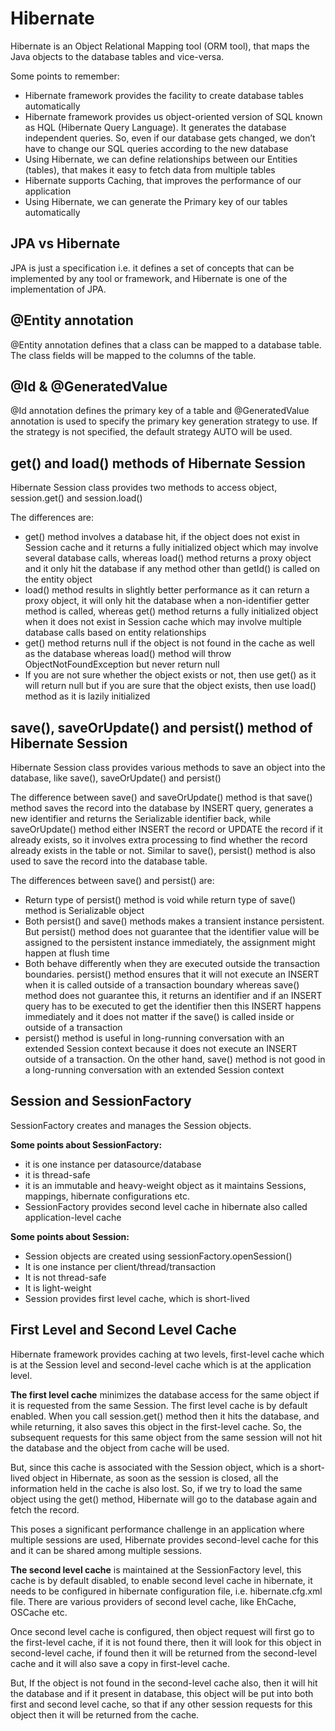 Hibernate
=================

Hibernate is an Object Relational Mapping tool (ORM tool), that maps the Java objects to the database tables and vice-versa.

Some points to remember:
- Hibernate framework provides the facility to create database tables automatically
- Hibernate framework provides us object-oriented version of SQL known as HQL (Hibernate Query Language). It generates the database independent queries. So, even if our database gets changed, we don’t have to change our SQL queries according to the new database
- Using Hibernate, we can define relationships between our Entities (tables), that makes it easy to fetch data from multiple tables
- Hibernate supports Caching, that improves the performance of our application
- Using Hibernate, we can generate the Primary key of our tables automatically


JPA vs Hibernate
-----------------
JPA is just a specification i.e. it defines a set of concepts that can be implemented by any tool or framework, and Hibernate is one of the implementation of JPA.


@Entity annotation
------------------
@Entity annotation defines that a class can be mapped to a database table. The class fields will be mapped to the columns of the table.


@Id & @GeneratedValue
------------------
@Id annotation defines the primary key of a table and @GeneratedValue annotation is used to specify the primary key generation strategy to use. If the strategy is not specified, the default strategy AUTO will be used.

get() and load() methods of Hibernate Session
------------------

Hibernate Session class provides two methods to access object, session.get() and session.load()

The differences are:
- get() method involves a database hit, if the object does not exist in Session cache and it returns a fully initialized object which may involve several database calls, whereas load() method returns a proxy object and it only hit the database if any method other than getId() is called on the entity object
- load() method results in slightly better performance as it can return a proxy object, it will only hit the database when a non-identifier getter method is called, whereas get() method returns a fully initialized object when it does not exist in Session cache which may involve multiple database calls based on entity relationships
- get() method returns null if the object is not found in the cache as well as the database whereas load() method will throw ObjectNotFoundException but never return null
- If you are not sure whether the object exists or not, then use get() as it will return null but if you are sure that the object exists, then use load() method as it is lazily initialized


save(), saveOrUpdate() and persist() method of Hibernate Session
------------------
Hibernate Session class provides various methods to save an object into the database, like save(), saveOrUpdate() and persist()

The difference between save() and saveOrUpdate() method is that save() method saves the record into the database by INSERT query, generates a new identifier and returns the Serializable identifier back, while saveOrUpdate() method either INSERT the record or UPDATE the record if it already exists, so it involves extra processing to find whether the record already exists in the table or not.
Similar to save(), persist() method is also used to save the record into the database table.

The differences between save() and persist() are:

- Return type of persist() method is void while return type of save() method is Serializable object
- Both persist() and save() methods makes a transient instance persistent. But persist() method does not guarantee that the identifier value will be assigned to the persistent instance immediately, the assignment might happen at flush time
- Both behave differently when they are executed outside the transaction boundaries. persist() method ensures that it will not execute an INSERT when it is called outside of a transaction boundary whereas save() method does not guarantee this, it returns an identifier and if an INSERT query has to be executed to get the identifier then this INSERT happens immediately and it does not matter if the save() is called inside or outside of a transaction
-  persist() method is useful in long-running conversation with an extended Session context because it does not execute an INSERT outside of a transaction. On the other hand, save() method is not good in a long-running conversation with an extended Session context


Session and SessionFactory
------------------
SessionFactory creates and manages the Session objects.

**Some points about SessionFactory:**
- it is one instance per datasource/database
- it is thread-safe
- it is an immutable and heavy-weight object as it maintains Sessions, mappings, hibernate configurations etc.
- SessionFactory provides second level cache in hibernate also called application-level cache

**Some points about Session:**
- Session objects are created using sessionFactory.openSession()
- It is one instance per client/thread/transaction
- It is not thread-safe
- It is light-weight
- Session provides first level cache, which is short-lived

First Level and Second Level Cache
------------------
Hibernate framework provides caching at two levels, first-level cache which is at the Session level and second-level cache which is at the application level.

**The first level cache** minimizes the database access for the same object if it is requested from the same Session. The first level cache is by default enabled. When you call session.get() method then it hits the database, and while returning, it also saves this object in the first-level cache. So, the subsequent requests for this same object from the same session will not hit the database and the object from cache will be used.

But, since this cache is associated with the Session object, which is a short-lived object in Hibernate, as soon as the session is closed, all the information held in the cache is also lost. So, if we try to load the same object using the get() method, Hibernate will go to the database again and fetch the record.

This poses a significant performance challenge in an application where multiple sessions are used, Hibernate provides second-level cache for this and it can be shared among multiple sessions.

**The second level cache** is maintained at the SessionFactory level, this cache is by default disabled, to enable second level cache in hibernate, it needs to be configured in hibernate configuration file, i.e. hibernate.cfg.xml file. There are various providers of second level cache, like EhCache, OSCache etc.

Once second level cache is configured, then object request will first go to the first-level cache, if it is not found there, then it will look for this object in second-level cache, if found then it will be returned from the second-level cache and it will also save a copy in first-level cache.

But, If the object is not found in the second-level cache also, then it will hit the database and if it present in database, this object will be put into both first and second level cache, so that if any other session requests for this object then it will be returned from the cache.




